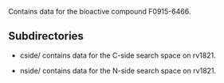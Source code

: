 Contains data for the bioactive compound F0915-6466.

## Subdirectories

- cside/ contains data for the C-side search space on rv1821.

- nside/ contains data for the N-side search space on rv1821.


